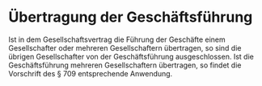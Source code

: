 # Übertragung der Geschäftsführung

Ist in dem Gesellschaftsvertrag die Führung der Geschäfte einem Gesellschafter oder mehreren Gesellschaftern übertragen, so sind die übrigen Gesellschafter von der Geschäftsführung ausgeschlossen. Ist die Geschäftsführung mehreren Gesellschaftern übertragen, so findet die Vorschrift des § 709 entsprechende Anwendung. 

